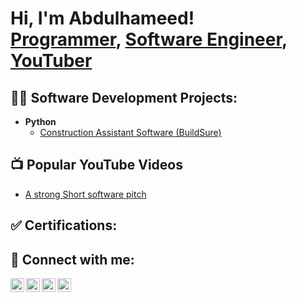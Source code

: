 <h1>Hi, I'm Abdulhameed! <br/><a href="https://github.com/Vbdulhvm33d">Programmer</a>, <a href="https://www.linkedin.com/in/abdulhameed-adegoke-5284661ab">Software Engineer</a>, <a href="https://www.youtube.com/@That_Efficient_Abdul">YouTuber</a></h1>

<h2>👨‍💻 Software Development Projects:</h2>

- <b>Python</b>
  - [Construction Assistant Software (BuildSure)](https://github.com/Vbdulhvm33d/Buildsure)

<h2>📺 Popular YouTube Videos</h2>

- [A strong Short software pitch](https://youtu.be/yqLQt_m56jw)

<h2>✅ Certifications:</h2>


<h2> 🤳 Connect with me:</h2>

[<img align="left" alt="Vbdulhvm33d | YouTube" width="22px" src="https://cdn.jsdelivr.net/npm/simple-icons@v3/icons/youtube.svg" />][youtube]
[<img align="left" alt="Vbdulhvm33d | Twitter" width="22px" src="https://cdn.jsdelivr.net/npm/simple-icons@v3/icons/twitter.svg" />][twitter]
[<img align="left" alt="Vbdulhvm33d | LinkedIn" width="22px" src="https://cdn.jsdelivr.net/npm/simple-icons@v3/icons/linkedin.svg" />][linkedin]
[<img align="left" alt="Vbdulhvm33d | Instagram" width="22px" src="https://cdn.jsdelivr.net/npm/simple-icons@v3/icons/instagram.svg" />][instagram]

[twitter]: https://x.com/Tha_Effic_Abdul
[youtube]: https://www.youtube.com/@That_Efficient_Abdul
[instagram]: https://www.instagram.com/that_efficient_abdul/
[linkedin]: https://www.linkedin.com/in/abdulhameed-adegoke-5284661ab

<!--
**joshmadakor1/joshmadakor1** is a ✨ _special_ ✨ repository because its `README.md` (this file) appears on your GitHub profile.

Here are some ideas to get you started:

- 🔭 I’m currently working on ...
- 🌱 I’m currently learning ...
- 👯 I’m looking to collaborate on ...
- 🤔 I’m looking for help with ...
- 💬 Ask me about ...
- 📫 How to reach me: ...
- 😄 Pronouns: ...
- ⚡ Fun fact: ...
-->
